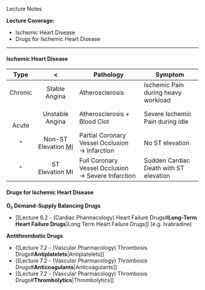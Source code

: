 Lecture Notes

**Lecture Coverage:**
- Ischemic Heart Disease
- Drugs for Ischemic Heart Disease

---
#### **Ischemic Heart Disease**

|     Type      |                          <                          | Pathology                                             | Symptom                                |
| :-----------: | :-------------------------------------------------: | ----------------------------------------------------- | -------------------------------------- |
|    Chronic    |                    Stable Angina                    | Atherosclerosis                                       | Ischemic Pain during heavy workload    |
| <br><br>Acute |                   Unstable Angina                   | Atherosclerosis + Blood Clot                          | Severe Ischemic Pain during idle       |
|       ^       | Non-ST Elevation <abbr Title="Infarction">MI</abbr> | Partial Coronary Vessel Occlusion<br>→ Infarction     | No ST elevation                        |
|       ^       |                   ST Elevation MI                   | Full Coronary Vessel Occlusion<br>→ Severe Infarction | Sudden Cardiac Death with ST elevation |

#### **Drugs for Ischemic Heart Disease**
**O₂ Demand-Supply Balancing Drugs**
- [[Lecture 6.2 - (Cardiac Pharmacology) Heart Failure Drugs#**Long-Term Heart Failure Drugs**|Long Term Heart Failure Drugs]] (e.g. Ivabradine)

**Antithrombotic Drugs**
- [[Lecture 7.2 - (Vascular Pharmacology) Thrombosis Drugs#**Antiplatelets**|Antiplatelets]]
- [[Lecture 7.2 - (Vascular Pharmacology) Thrombosis Drugs#**Anticoagulants**|Anticoagulants]]
- [[Lecture 7.2 - (Vascular Pharmacology) Thrombosis Drugs#**Thrombolytics**|Thrombolytics]]
